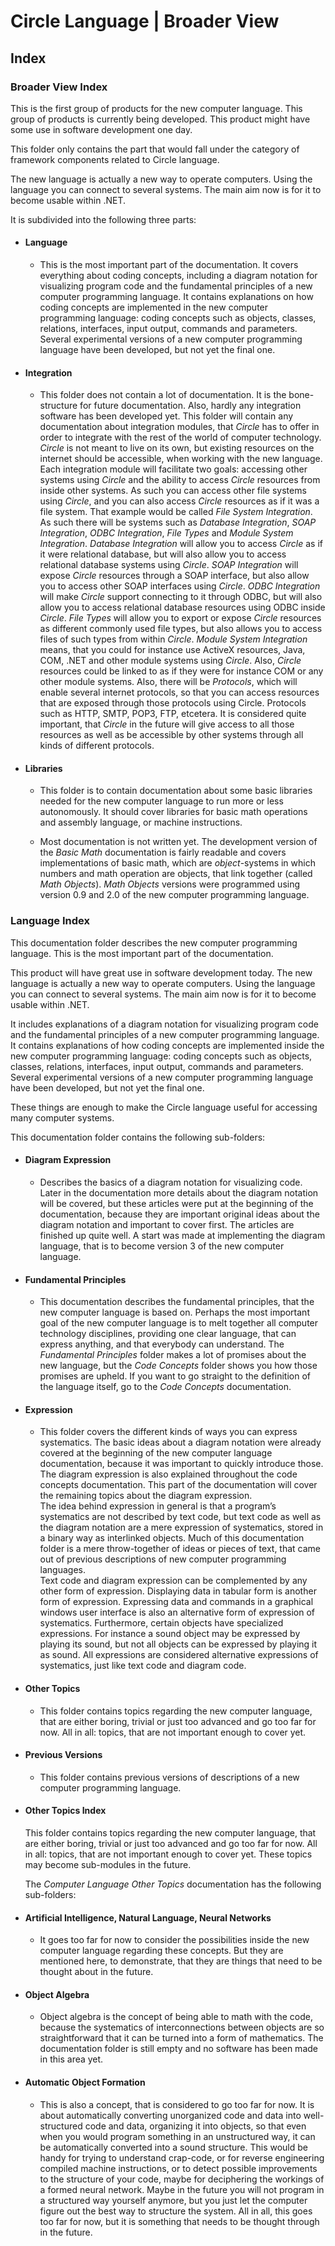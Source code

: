 ﻿Circle Language | Broader View
==============================

Index
-----

### Broader View Index

This is the first group of products for the new computer language. This group of products is currently being developed. This product might have some use in software development one day.

This folder only contains the part that would fall under the category of framework components related to Circle language.

The new language is actually a new way to operate computers. Using the language you can connect to several systems. The main aim now is for it to become usable within .NET.

It is subdivided into the following three parts:

- #### Language

    - This is the most important part of the documentation. It covers everything about coding concepts, including a diagram notation for visualizing program code and the fundamental principles of a new computer programming language. It contains explanations on how coding concepts are implemented in the new computer programming language: coding concepts such as objects, classes, relations, interfaces, input output, commands and parameters. Several experimental versions of a new computer programming language have been developed, but not yet the final one.

- #### Integration

    - This folder does not contain a lot of documentation. It is the bone-structure for future documentation. Also, hardly any integration software has been developed yet. This folder will contain any documentation about integration modules, that *Circle* has to offer in order to integrate with the rest of the world of computer technology. *Circle* is not meant to live on its own, but existing resources on the internet should be accessible, when working with the new language. Each integration module will facilitate two goals: accessing other systems using *Circle* and the ability to access *Circle* resources from inside other systems. As such you can access other file systems using *Circle*, and you can also access *Circle* resources as if it was a file system. That example would be called *File System Integration*. As such there will be systems such as *Database Integration*, *SOAP Integration*, *ODBC Integration*, *File Types* and *Module System Integration*. *Database Integration* will allow you to access *Circle* as if it were relational database, but will also allow you to access relational database systems using *Circle*. *SOAP Integration* will expose *Circle* resources through a SOAP interface, but also allow you to access other SOAP interfaces using *Circle*. *ODBC Integration* will make *Circle* support connecting to it through ODBC, but will also allow you to access relational database resources using ODBC inside *Circle*. *File Types* will allow you to export or expose *Circle* resources as different commonly used file types, but also allows you to access files of such types from within *Circle*. *Module System Integration* means, that you could for instance use ActiveX resources, Java, COM, .NET and other module systems using *Circle*. Also, *Circle* resources could be linked to as if they were for instance COM or any other module systems. Also, there will be *Protocols*, which will enable several internet protocols, so that you can access resources that are exposed through those protocols using Circle. Protocols such as HTTP, SMTP, POP3, FTP, etcetera. It is considered quite important, that *Circle* in the future will give access to all those resources as well as be accessible by other systems through all kinds of different protocols.

- #### Libraries

    - This folder is to contain documentation about some basic libraries needed for the new computer language to run more or less autonomously. It should cover libraries for basic math operations and assembly language, or machine instructions.

    - Most documentation is not written yet. The development version of the *Basic Math* documentation is fairly readable and covers implementations of basic math, which are *object*-systems in which numbers and math operation are objects, that link together (called *Math Objects*). *Math Objects* versions were programmed using version 0.9 and 2.0 of the new computer programming language.

### Language Index

This documentation folder describes the new computer programming language. This is the most important part of the documentation.

This product will have great use in software development today. The new language is actually a new way to operate computers. Using the language you can connect to several systems. The main aim now is for it to become usable within .NET.

It includes explanations of a diagram notation for visualizing program code and the fundamental principles of a new computer programming language. It contains explanations of how coding concepts are implemented inside the new computer programming language: coding concepts such as objects, classes, relations, interfaces, input output, commands and parameters. Several experimental versions of a new computer programming language have been developed, but not yet the final one.

These things are enough to make the Circle language useful for accessing many computer systems.

This documentation folder contains the following sub-folders:

- #### Diagram Expression

    - Describes the basics of a diagram notation for visualizing code. Later in the documentation more details about the diagram notation will be covered, but these articles were put at the beginning of the documentation, because they are important original ideas about the diagram notation and important to cover first. The articles are finished up quite well. A start was made at implementing the diagram language, that is to become version 3 of the new computer language.

- #### Fundamental Principles

    - This documentation describes the fundamental principles, that the new computer language is based on. Perhaps the most important goal of the new computer language is to melt together all computer technology disciplines, providing one clear language, that can express anything, and that everybody can understand. The *Fundamental Principles* folder makes a lot of promises about the new language, but the *Code Concepts* folder shows you how those promises are upheld. If you want to go straight to the definition of the language itself, go to the *Code Concepts* documentation.

- #### Expression

    - This folder covers the different kinds of ways you can express systematics. The basic ideas about a diagram notation were already covered at the beginning of the new computer language documentation, because it was important to quickly introduce those. The diagram expression is also explained throughout the code concepts documentation. This part of the documentation will cover the remaining topics about the diagram expression.  
    The idea behind expression in general is that a program’s systematics are not described by text code, but text code as well as the diagram notation are a mere expression of systematics, stored in a binary way as interlinked objects. Much of this documentation folder is a mere throw-together of ideas or pieces of text, that came out of previous descriptions of new computer programming languages.  
    Text code and diagram expression can be complemented by any other form of expression. Displaying data in tabular form is another form of expression. Expressing data and commands in a graphical windows user interface is also an alternative form of expression of systematics. Furthermore, certain objects have specialized expressions. For instance a sound object may be expressed by playing its sound, but not all objects can be expressed by playing it as sound. All expressions are considered alternative expressions of systematics, just like text code and diagram code.

- #### Other Topics

    - This folder contains topics regarding the new computer language, that are either boring, trivial or just too advanced and go too far for now. All in all: topics, that are not important enough to cover yet.

- #### Previous Versions

    - This folder contains previous versions of descriptions of a new computer programming language.

- #### Other Topics Index

    This folder contains topics regarding the new computer language, that are either boring, trivial or just too advanced and go too far for now. All in all: topics, that are not important enough to cover yet. These topics may become sub-modules in the future.

    The *Computer Language Other Topics* documentation has the following sub-folders:

- #### Artificial Intelligence, Natural Language, Neural Networks

    - It goes too far for now to consider the possibilities inside the new computer language regarding these concepts. But they are mentioned here, to demonstrate, that they are things that need to be thought about in the future. 

- #### Object Algebra

    - Object algebra is the concept of being able to math with the code, because the systematics of interconnections between objects are so straightforward that it can be turned into a form of mathematics. The documentation folder is still empty and no software has been made in this area yet.

- #### Automatic Object Formation

    - This is also a concept, that is considered to go too far for now. It is about automatically converting unorganized code and data into well-structured code and data, organizing it into objects, so that even when you would program something in an unstructured way, it can be automatically converted into a sound structure. This would be handy for trying to understand crap-code, or for reverse engineering compiled machine instructions, or to detect possible improvements to the structure of your code, maybe for deciphering the workings of a formed neural network. Maybe in the future you will not program in a structured way yourself anymore, but you just let the computer figure out the best way to structure the system. All in all, this goes too far for now, but it is something that needs to be thought through in the future.